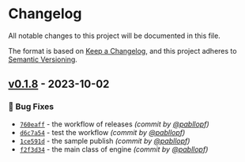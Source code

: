 # Changelog
All notable changes to this project will be documented in this file.

The format is based on [Keep a Changelog](https://keepachangelog.com/en/1.0.0/),
and this project adheres to [Semantic Versioning](https://semver.org/spec/v2.0.0.html).

## [v0.1.8] - 2023-10-02
### :bug: Bug Fixes
- [`760eaff`](https://github.com/pabllopf/Alis/commit/760eaff7c0e28f0376397e7ff119a06e1a0156cc) - the workflow of releases *(commit by [@pabllopf](https://github.com/pabllopf))*
- [`d6c7a54`](https://github.com/pabllopf/Alis/commit/d6c7a54bb9671b45235b460c505dc2122a28cf0c) - test the workflow *(commit by [@pabllopf](https://github.com/pabllopf))*
- [`1ce591d`](https://github.com/pabllopf/Alis/commit/1ce591d62a819b808383dcd26467990e4615a22c) - the sample publish *(commit by [@pabllopf](https://github.com/pabllopf))*
- [`f2f3d34`](https://github.com/pabllopf/Alis/commit/f2f3d347da3fb8c87a6ea56b686d65a460d7877a) - the main class of engine *(commit by [@pabllopf](https://github.com/pabllopf))*


[v0.1.8]: https://github.com/pabllopf/Alis/compare/v0.0.0...v0.1.8